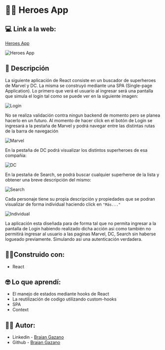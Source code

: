 # 🦸‍♂️ Heroes App

## 💻 Link a la web:

[Heroes App](https://gifs-finder-braian.netlify.app/)

![Heroes App](https://www.linkpicture.com/q/Marvel.png)

## 📖 Descripción

La siguiente aplicación de React consiste en un buscador de superheroes de Marvel y DC. La misma se construyó mediante una SPA (Single-page Application).
Lo primero que verá el usuario al ingresar será una pantalla que simula el login tal como se puede ver en la siguiente imagen:

![Login](https://www.linkpicture.com/q/Login_3.png)

No se realiza validación contra ningun backend de momento pero se planea hacerlo en un futuro. Al momento de hacer click en el botón de Login se ingresará a la pestaña de Marvel y podrá navegar entre las distintas rutas de la barra de navegación

![Marvel](https://www.linkpicture.com/q/Marvel.png)

En la pestaña de DC podrá visualizar los distintos superheroes de esa compañia:

![DC](https://www.linkpicture.com/q/DC.png)

En la pestaña de Search, se podrá buscar cualquier superheroe de la lista y obtener una breve descripción del mismo:

![Search](https://www.linkpicture.com/q/Search_1.png)

Cada personaje tiene su propia descripción y propiedades que se podran visualizar de forma individual haciendo click en `"Más..."`

![Individual](https://www.linkpicture.com/q/Individual.png)

La aplicación esta diseñada para de forma tal que no permita ingresar a la pantalla de Login habiendo realizado dicha acción asi como también no permitirá ingresar al usuario a las paginas Marvel, DC, Search sin haberse logueado previamente. Simulando asi una autenticación verdadera.

## 👷‍♂️Construido con:

- React

## 🤓 Lo que aprendí:

- El manejo de estados mediante hooks de React
- La reutilización de codigo utilizando custom-hooks
- SPA
- Context

## 🙋‍♂️ Autor:

- Linkedin - [Braian Gazano](https://www.linkedin.com/in/braian-gazano/)
- Github - [Braian Gazano](https://github.com/BraianGazano)
